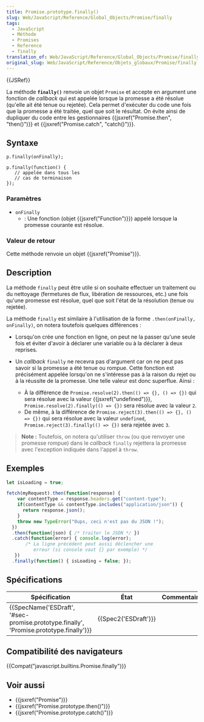 ```yaml
---
title: Promise.prototype.finally()
slug: Web/JavaScript/Reference/Global_Objects/Promise/finally
tags:
  - JavaScript
  - Méthode
  - Promises
  - Reference
  - finally
translation_of: Web/JavaScript/Reference/Global_Objects/Promise/finally
original_slug: Web/JavaScript/Reference/Objets_globaux/Promise/finally
---
```

{{JSRef}}

La méthode **`finally()`** renvoie un objet `Promise` et accepte en argument une fonction de _callback_ qui est appelée lorsque la promesse a été résolue (qu'elle ait été tenue ou rejetée). Cela permet d'exécuter du code une fois que la promesse a été traitée, quel que soit le résultat. On évite ainsi de dupliquer du code entre les gestionnaires {{jsxref("Promise.then", "then()")}} et {{jsxref("Promise.catch", "catch()")}}.

## Syntaxe

    p.finally(onFinally);

    p.finally(function() {
       // appelée dans tous les
       // cas de terminaison
    });

### Paramètres

- `onFinally`
  - : Une fonction (objet {{jsxref("Function")}}) appelé lorsque la promesse courante est résolue.

### Valeur de retour

Cette méthode renvoie un objet {{jsxref("Promise")}}.

## Description

La méthode `finally` peut être utile si on souhaite effectuer un traitement ou du nettoyage (fermetures de flux, libération de ressources, etc.) une fois qu'une promesse est résolue, quel que soit l'état de la résolution (tenue ou rejetée).

La méthode `finally` est similaire à l'utilisation de la forme `.then(onFinally, onFinally)`, on notera toutefois quelques différences :

- Lorsqu'on crée une fonction en ligne, on peut ne la passer qu'une seule fois et éviter d'avoir à déclarer une variable ou à la déclarer à deux reprises.
- Un _callback_ `finally` ne recevra pas d'argument car on ne peut pas savoir si la promesse a été tenue ou rompue. Cette fonction est précisément appelée lorsqu'on ne s'intéresse pas à la raison du rejet ou à la réussite de la promesse. Une telle valeur est donc superflue. Ainsi :

  - À la différence de `Promise.resolve(2).then(() => {}, () => {})` qui sera résolue avec la valeur {{jsxref("undefined")}}, `Promise.resolve(2).finally(() => {})` sera résolue avec la valeur `2`.
  - De même, à la différence de `Promise.reject(3).then(() => {}, () => {})` qui sera résolue avec la valeur `undefined`, `Promise.reject(3).finally(() => {})` sera rejetée avec `3`.

> **Note :** Toutefois, on notera qu'utiliser `throw` (ou que renvoyer une promesse rompue) dans le _callback_ `finally` rejettera la promesse avec l'exception indiquée dans l'appel à `throw`.

## Exemples

```js
let isLoading = true;

fetch(myRequest).then(function(response) {
    var contentType = response.headers.get("content-type");
    if(contentType && contentType.includes("application/json")) {
      return response.json();
    }
    throw new TypeError("Oups, ceci n'est pas du JSON !");
  })
  .then(function(json) { /* traiter le JSON */ })
  .catch(function(error) { console.log(error);
       /* La ligne précédent peut aussi déclencher une
          erreur (si console vaut {} par exemple) */
   })
  .finally(function() { isLoading = false; });
```

## Spécifications

| Spécification                                                                                                        | État                         | Commentaires |
| -------------------------------------------------------------------------------------------------------------------- | ---------------------------- | ------------ |
| {{SpecName('ESDraft', '#sec-promise.prototype.finally', 'Promise.prototype.finally')}} | {{Spec2('ESDraft')}} |              |

## Compatibilité des navigateurs

{{Compat("javascript.builtins.Promise.finally")}}

## Voir aussi

- {{jsxref("Promise")}}
- {{jsxref("Promise.prototype.then()")}}
- {{jsxref("Promise.prototype.catch()")}}
